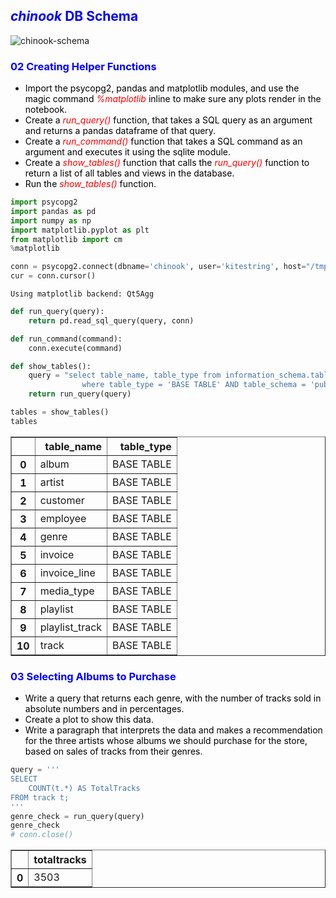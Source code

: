
## <font color=blue>*chinook* DB Schema</font>
![chinook-schema](https://s3.amazonaws.com/dq-content/189/chinook-schema.svg)

### <font color=blue>02 Creating Helper Functions</font>
-  <font color=black>Import the psycopg2, pandas and matplotlib modules, and use the magic command <font color=red>*%matplotlib*</font> inline to make sure any plots render in the notebook.</font>
-  <font color=black>Create a <font color=red>*run_query()*</font> function, that takes a SQL query as an argument and returns a pandas dataframe of that query.</font>
-  <font color=black>Create a <font color=red>*run_command()*</font> function that takes a SQL command as an argument and executes it using the sqlite module.</font>
-  <font color=black>Create a <font color=red>*show_tables()*</font> function that calls the <font color=red>*run_query()*</font> function to return a list of all tables and views in the database.</font>
-  <font color=black>Run the <font color=red>*show_tables()*</font> function.</font>


```python
import psycopg2
import pandas as pd
import numpy as np
import matplotlib.pyplot as plt
from matplotlib import cm
%matplotlib

conn = psycopg2.connect(dbname='chinook', user='kitestring', host="/tmp/", password='Chlorine35%')
cur = conn.cursor() 
```

    Using matplotlib backend: Qt5Agg



```python
def run_query(query):
    return pd.read_sql_query(query, conn)

def run_command(command):
    conn.execute(command)

def show_tables():
    query = "select table_name, table_type from information_schema.tables \
                where table_type = 'BASE TABLE' AND table_schema = 'public';"
    return run_query(query)

tables = show_tables()
tables
```




<div>
<style>
    .dataframe thead tr:only-child th {
        text-align: right;
    }

    .dataframe thead th {
        text-align: left;
    }

    .dataframe tbody tr th {
        vertical-align: top;
    }
</style>
<table border="1" class="dataframe">
  <thead>
    <tr style="text-align: right;">
      <th></th>
      <th>table_name</th>
      <th>table_type</th>
    </tr>
  </thead>
  <tbody>
    <tr>
      <th>0</th>
      <td>album</td>
      <td>BASE TABLE</td>
    </tr>
    <tr>
      <th>1</th>
      <td>artist</td>
      <td>BASE TABLE</td>
    </tr>
    <tr>
      <th>2</th>
      <td>customer</td>
      <td>BASE TABLE</td>
    </tr>
    <tr>
      <th>3</th>
      <td>employee</td>
      <td>BASE TABLE</td>
    </tr>
    <tr>
      <th>4</th>
      <td>genre</td>
      <td>BASE TABLE</td>
    </tr>
    <tr>
      <th>5</th>
      <td>invoice</td>
      <td>BASE TABLE</td>
    </tr>
    <tr>
      <th>6</th>
      <td>invoice_line</td>
      <td>BASE TABLE</td>
    </tr>
    <tr>
      <th>7</th>
      <td>media_type</td>
      <td>BASE TABLE</td>
    </tr>
    <tr>
      <th>8</th>
      <td>playlist</td>
      <td>BASE TABLE</td>
    </tr>
    <tr>
      <th>9</th>
      <td>playlist_track</td>
      <td>BASE TABLE</td>
    </tr>
    <tr>
      <th>10</th>
      <td>track</td>
      <td>BASE TABLE</td>
    </tr>
  </tbody>
</table>
</div>



### <font color=blue>03 Selecting Albums to Purchase</font>
-  <font color=black>Write a query that returns each genre, with the number of tracks sold in absolute numbers and in percentages.</font>
-  <font color=black>Create a plot to show this data.</font>
-  <font color=black>Write a paragraph that interprets the data and makes a recommendation for the three artists whose albums we should purchase for the store, based on sales of tracks from their genres.</font>


```python
query = '''
SELECT
    COUNT(t.*) AS TotalTracks
FROM track t;
'''
genre_check = run_query(query)
genre_check
# conn.close()
```




<div>
<style>
    .dataframe thead tr:only-child th {
        text-align: right;
    }

    .dataframe thead th {
        text-align: left;
    }

    .dataframe tbody tr th {
        vertical-align: top;
    }
</style>
<table border="1" class="dataframe">
  <thead>
    <tr style="text-align: right;">
      <th></th>
      <th>totaltracks</th>
    </tr>
  </thead>
  <tbody>
    <tr>
      <th>0</th>
      <td>3503</td>
    </tr>
  </tbody>
</table>
</div>


